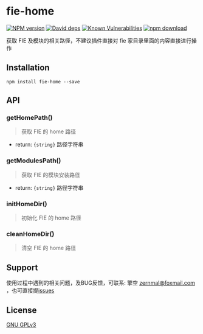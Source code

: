 # fie-home

[![NPM version][npm-image]][npm-url]
[![David deps][david-image]][david-url]
[![Known Vulnerabilities][snyk-image]][snyk-url]
[![npm download][download-image]][download-url]

[npm-image]: https://img.shields.io/npm/v/fie-home.svg?style=flat-square
[npm-url]: https://npmjs.org/package/fie-home
[david-image]: https://img.shields.io/david/cnpm/npminstall.svg?style=flat-square
[david-url]: https://david-dm.org/fieteam/fie-home
[snyk-image]: https://snyk.io/test/npm/fie-home/badge.svg?style=flat-square
[snyk-url]: https://snyk.io/test/npm/fie-home
[download-image]: https://img.shields.io/npm/dm/fie-home.svg?style=flat-square
[download-url]: https://npmjs.org/package/fie-home

获取 FIE 及模块的相关路径，不建议插件直接对 fie 家目录里面的内容直接进行操作


## Installation

```
npm install fie-home --save
```

## API

### getHomePath()

> 获取 FIE 的 home 路径

- return: `{string}` 路径字符串

### getModulesPath()

> 获取 FIE 的模块安装路径

- return: `{string}` 路径字符串


### initHomeDir()

> 初始化 FIE 的 home 路径


### cleanHomeDir()

> 清空 FIE 的 home 路径


## Support

使用过程中遇到的相关问题，及BUG反馈，可联系: 擎空 <zernmal@foxmail.com> ，也可直接提[issues](https://github.com/fieteam/fie/issues/new)

## License

[GNU GPLv3](LICENSE)
